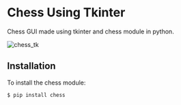 # Chess Using Tkinter
Chess GUI made using tkinter and chess module in python.

![chess_tk](https://user-images.githubusercontent.com/110214573/236631024-477dc3f6-5baa-4844-81a7-e38e273624e1.png)

## Installation
To install the chess module:

```$ pip install chess```  